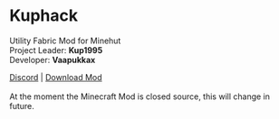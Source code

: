 <h1>Kuphack</h1>

<span>Utility Fabric Mod for Minehut</span><br>
<span>Project Leader: **Kup1995**</span><br>
<span>Developer: **Vaapukkax**</span>

<a href="https://discord.gg/X69dD2CYSD">Discord</a> | <a href="https://github.com/Kuphack/Kuphack/">Download Mod</a><br><br>
<span>At the moment the Minecraft Mod is closed source, this will change in future.</span>
